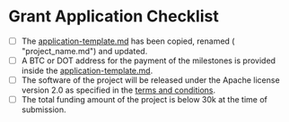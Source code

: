 # Grant Application Checklist

- [ ] The [application-template.md](https://github.com/w3f/Small-Grants-Program/blob/master/applications/application-template.md) has been copied, renamed ( "project_name.md") and updated.
- [ ] A BTC or DOT address for the payment of the milestones is provided inside the [application-template.md](https://github.com/w3f/Small-Grants-Program/blob/master/applications/application-template.md).  
- [ ] The software of the project will be released under the Apache license version 2.0 as specified in the [terms and conditions](https://gist.github.com/Noc2/75bc58e8ce9b5d419ff883b0cf2b8c19).
- [ ] The total funding amount of the project is below 30k at the time of submission. 
